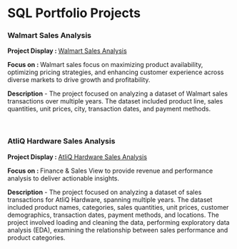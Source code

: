 # SQL Portfolio Projects
<h3> Walmart Sales Analysis </h3>
<p><b>Project Display : </b><a href="Walmart_Sales_Analysis" target="_blank">Walmart Sales Analysis</a> 
<p><b>Focus on : </b>Walmart sales focus on maximizing product availability, optimizing pricing strategies, and enhancing customer experience across diverse markets to drive growth and profitability.</p>

<p><b>Description</b> - The project focused on analyzing a dataset of Walmart sales transactions over multiple years. The dataset included product line, sales quantities, unit prices, city, transaction dates, and payment methods.</p>
<br>
<h3> AtliQ Hardware Sales Analysis </h3>
<p><b>Project Display : </b><a href="AtliQ Harware Sales" target="_blank">AtliQ Hardware Sales Analysis</a> 
<p><b>Focus on : </b>Finance & Sales View to provide revenue and performance analysis to deliver actionable insights. </p>

<p><b>Description</b> - The project focused on analyzing a dataset of sales transactions for AtliQ Hardware, spanning multiple years. The dataset included product names, categories, sales quantities, unit prices, customer demographics, transaction dates, payment methods, and locations. The project involved loading and cleaning the data, performing exploratory data analysis (EDA), examining the relationship between sales performance and product categories.</p>
